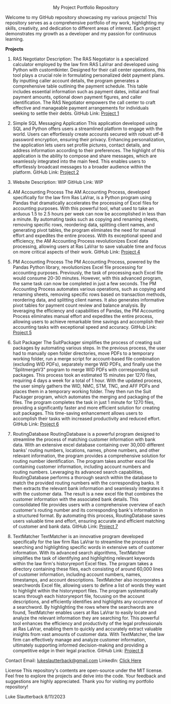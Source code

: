 <p align="center">My Project Portfolio Repository</p>
Welcome to my GitHub repository showcasing my various projects! This repository serves as a comprehensive portfolio of my work, highlighting my skills, creativity, and dedication to different areas of interest. Each project demonstrates my growth as a developer and my passion for continuous learning.

**Projects**
1. RAS Negotiator
Description: The RAS Negotiator is a specialized calculator employed by the law firm RAS LaVrar and developed using Python with customtkinter. Designed for their call center operations, this tool plays a crucial role in formulating personalized debt payment plans. By inputting caller account details, the program generates a comprehensive table outlining the payment schedule. This table includes essential information such as payment dates, initial and final payment amounts, optional down payment figures, and caller identification. The RAS Negotiator empowers the call center to craft effective and manageable payment arrangements for individuals seeking to settle their debts.
GitHub Link: [Project 1](https://github.com/Beeaann/My-Projects/blob/main/my-code/RAS%20Negotiator_20230809_v17.py)

2. Simple SQL Messaging Application
This application developed using SQL and Python offers users a streamlined platform to engage with the world. Users can effortlessly create accounts secured with robust utf-8 password encryption, ensuring their privacy. Enhancing personalization, the application lets users set profile pictures, contact details, and address information according to their preferences. The highlight of this application is the ability to compose and share messages, which are seamlessly integrated into the main feed. This enables users to effortlessly broadcast messages to a broader audience within the platform.
GitHub Link: [Project 2](https://github.com/Beeaann/My-Projects/blob/main/my-code/Simple%20SQL%20Messaging%20Application.py)

3. Website
Description: WIP
GitHub Link: WIP

4. AM Accounting Process
The AM Accounting Process, developed specifically for the law firm Ras LaVrar, is a Python program using Pandas that dramatically accelerates the processing of Excel files for accounting purposes. With this powerful tool, what used to take an arduous 1.5 to 2.5 hours per week can now be accomplished in less than a minute. By automating tasks such as copying and renaming sheets, removing specific rows, reordering data, splitting client names, and generating pivot tables, the program eliminates the need for manual effort and expedites the entire process. With its exceptional speed and efficiency, the AM Accounting Process revolutionizes Excel data processing, allowing users at Ras LaVrar to save valuable time and focus on more critical aspects of their work.
GitHub Link: [Project 4](https://github.com/Beeaann/My-Projects/blob/main/my-code/AM_Accounting_20230612_v2.py)

5. PM Accounting Process
The PM Accounting Process, powered by the Pandas Python library, revolutionizes Excel file processing for accounting purposes. Previously, the task of processing each Excel file would consume 20-30 minutes. However, with this advanced program, the same task can now be completed in just a few seconds. The PM Accounting Process automates various operations, such as copying and renaming sheets, removing specific rows based on transaction methods, reordering data, and splitting client names. It also generates informative pivot tables for payment count review and balance analysis. By leveraging the efficiency and capabilities of Pandas, the PM Accounting Process eliminates manual effort and expedites the entire process, allowing users to achieve remarkable time savings and accomplish their accounting tasks with exceptional speed and accuracy.
GitHub Link: [Project 5](https://github.com/Beeaann/My-Projects/blob/main/my-code/PM_Accounting_20230609_v2.py)

6. Suit Packager
The SuitPackager simplifies the process of creating suit packages by automating various steps. In the previous process, the user had to manually open folder directories, move PDFs to a temporary working folder, run a merge script for account-based file combination (excluding WID PDFs), separately merge WID PDFs, and finally use the "SplitmergeV3" program to merge WID PDFs with corresponding suit packages. This process took an estimated 15 minutes per 1270 files, requiring 4 days a week for a total of 1 hour.  With the updated process, the user simply gathers the WID, NMC, STM, TNC, and AFF PDFs and places them in a temporary working folder. They then run the Suit Packager program, which automates the merging and packaging of the files. The program completes the task in just 1 minute for 1270 files, providing a significantly faster and more efficient solution for creating suit packages. This time-saving enhancement allows users to accomplish their tasks with increased productivity and reduced effort.
GitHub Link: [Project 6](https://github.com/Beeaann/My-Projects/blob/main/my-code/SuitPackager.py)

7. RoutingDatabase
RoutingDatabase is a powerful program designed to streamline the process of matching customer information with bank data. With an extensive excel database containing over 30,000 different banks' routing numbers, locations, names, phone numbers, and other relevant information, the program provides a comprehensive solution for routing number identification.  The program takes another excel file containing customer information, including account numbers and routing numbers. Leveraging its advanced search capabilities, RoutingDatabase performs a thorough search within the database to match the provided routing numbers with the corresponding banks. It then extracts the relevant bank information and seamlessly integrates it with the customer data.  The result is a new excel file that combines the customer information with the associated bank details. This consolidated file provides users with a comprehensive overview of each customer's routing number and its corresponding bank's information in a structured format. By automating this process, RoutingDatabase saves users valuable time and effort, ensuring accurate and efficient matching of customer and bank data.
GitHub Link: [Project 7](https://github.com/Beeaann/My-Projects/blob/main/my-code/RoutingDatabase_20230609_v2.py)

8. TextMatcher
TextMatcher is an innovative program developed specifically for the law firm Ras LaVrar to streamline the process of searching and highlighting specific words in extensive sets of customer information. With its advanced search algorithms, TextMatcher simplifies the task of identifying and highlighting relevant keywords within the law firm's historyreport Excel files. The program takes a directory containing these files, each consisting of around 60,000 lines of customer information, including account numbers, names, timestamps, and account descriptions.  TextMatcher also incorporates a searchwords Excel file, allowing users to define a list of words they want to highlight within the historyreport files. The program systematically scans through each historyreport file, focusing on the account descriptions, and efficiently identifies and highlights any occurrence of a searchword. By highlighting the rows where the searchwords are found, TextMatcher enables users at Ras LaVrar to easily locate and analyze the relevant information they are searching for. This powerful tool enhances the efficiency and productivity of the legal professionals at Ras LaVrar, enabling them to quickly and accurately extract valuable insights from vast amounts of customer data. With TextMatcher, the law firm can effectively manage and analyze customer information, ultimately supporting informed decision-making and providing a competitive edge in their legal practice.
GitHub Link: [Project 8](https://github.com/Beeaann/My-Projects/blob/main/my-code/TextMatcher.py)

Contact
Email: lukeslautterback@gmail.com
LinkedIn: [Click Here](https://www.linkedin.com/in/luke-slautterback-713728233/)

License
This repository's contents are open-source under the MIT license.
Feel free to explore the projects and delve into the code. Your feedback and suggestions are highly appreciated. Thank you for visiting my portfolio repository!

Luke Slautterback
8/11/2023
